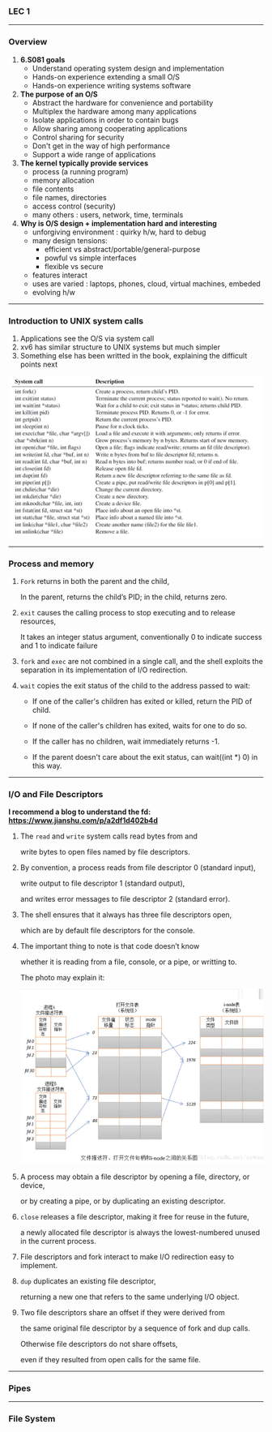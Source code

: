 ### LEC 1

----

### Overview

1. **6.S081 goals**
   * Understand operating system design and implementation
   * Hands-on experience extending a small O/S
   * Hands-on experience writing systems software
2. **The purpose of an O/S**
   * Abstract the hardware for convenience and portability
   * Multiplex the hardware among many applications
   * Isolate applications in order to contain bugs
   * Allow sharing among cooperating applications
   * Control sharing for security
   * Don't get in the way of high performance
   * Support a wide range of applications
3. **The kernel typically provide services**
   * process (a running program)
   * memory allocation
   * file contents
   * file names, directories
   * access control (security)
   * many others : users, network, time, terminals
4. **Why is O/S design + implementation hard and interesting**
   * unforgiving environment : quirky h/w, hard to debug
   * many design tensions:
     * efficient vs abstract/portable/general-purpose
     * powful vs simple interfaces
     * flexible vs secure
   * features interact
   * uses are varied : laptops, phones, cloud, virtual machines, embeded
   * evolving h/w

-----

### Introduction to UNIX system calls

1. Applications see the O/S via system call
2. xv6 has similar structure to UNIX systems but much simpler
3. Something else has been writted in the book, explaining the difficult points next

<img src="https://raw.githubusercontent.com/Eminem-x/Learning/main/OS/pic/system%20call.png" alt="system call" style="max-width: 100%;">

----

### Process and memory

1. `Fork` returns in both the parent and the child, 

   In the parent, returns the child’s PID; in the child, returns zero.

2. `exit` causes the calling process to stop executing and to release resources,

   It takes an integer status argument, conventionally 0 to indicate success and 1 to indicate failure

3. `fork` and `exec` are not combined in a single call,
   and the shell exploits the separation in its implementation of I/O redirection.

4. `wait` copies the exit status of the child to the address passed to wait:

   * If one of the caller's children has exited or killed, return the PID of child.

   * If none of the caller's children has exited, waits for one to do so.
   * If the caller has no children, wait immediately returns -1.
   * If the parent doesn't care about the exit status, can wait((int *) 0) in this way.

----

### I/O and File Descriptors

**I recommend a blog to understand the fd: https://www.jianshu.com/p/a2df1d402b4d**

1. The `read` and `write` system calls read bytes from and 

   write bytes to open files named by file descriptors.

2. By convention, a process reads from file descriptor 0 (standard input),

   write output to file descriptor 1 (standard output),

   and writes error messages to file descriptor 2 (standard error).

3. The shell ensures that it always has three file descriptors open,

   which are by default file descriptors for the console.

4. The important thing to note is that code doesn’t know 

   whether it is reading from a file, console, or a pipe, or writting to.

   The photo may explain it:

   <img src="https://raw.githubusercontent.com/Eminem-x/Learning/main/OS/pic/fd.png" alt="system call" style="max-width: 100%;">

5. A process may obtain a file descriptor by opening a file, directory, or device,

   or by creating a pipe, or by duplicating an existing descriptor.

6. `close` releases a file descriptor, making it free for reuse in the future,

   a newly allocated file descriptor is always the lowest-numbered unused in the current process.

7. File descriptors and fork interact to make I/O redirection easy to implement.

8. `dup` duplicates an existing file descriptor, 

   returning a new one that refers to the same underlying I/O object.

9. Two file descriptors share an offset if they were derived from 

   the same original file descriptor by a sequence of fork and dup calls. 

   Otherwise file descriptors do not share offsets, 

   even if they resulted from open calls for the same file.

----

### Pipes







----

### File System
